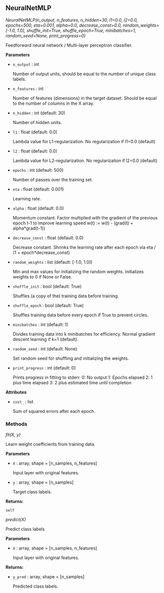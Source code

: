 ## NeuralNetMLP



*NeuralNetMLP(n_output, n_features, n_hidden=30, l1=0.0, l2=0.0, epochs=500, eta=0.001, alpha=0.0, decrease_const=0.0, random_weights=[-1.0, 1.0], shuffle_init=True, shuffle_epoch=True, minibatches=1, random_seed=None, print_progress=0)*

Feedforward neural network / Multi-layer perceptron classifier.

**Parameters**


- `n_output` : int

    Number of output units, should be equal to the
    number of unique class labels.

- `n_features` : int

    Number of features (dimensions) in the target dataset.
    Should be equal to the number of columns in the X array.

- `n_hidden` : int (default: 30)

    Number of hidden units.

- `l1` : float (default: 0.0)

    Lambda value for L1-regularization.
    No regularization if l1=0.0 (default)

- `l2` : float (default: 0.0)

    Lambda value for L2-regularization.
    No regularization if l2=0.0 (default)

- `epochs` : int (default: 500)

    Number of passes over the training set.

- `eta` : float (default: 0.001)

    Learning rate.

- `alpha` : float (default: 0.0)

    Momentum constant. Factor multiplied with the
    gradient of the previous epoch t-1 to improve
    learning speed
    w(t) := w(t) - (grad(t) + alpha*grad(t-1))

- `decrease_const` : float (default: 0.0)

    Decrease constant. Shrinks the learning rate
    after each epoch via eta / (1 + epoch*decrease_const)

- `random_weights` : list (default: [-1.0, 1.0])

    Min and max values for initializing the random weights.
    Initializes weights to 0 if None or False.

- `shuffle_init` : bool (default: True)

    Shuffles (a copy of the) training data before training.

- `shuffle_epoch` : bool (default: True)

    Shuffles training data before every epoch if True to prevent circles.

- `minibatches` : int (default: 1)

    Divides training data into k minibatches for efficiency.
    Normal gradient descent learning if k=1 (default).

- `random_seed` : int (default: None)

    Set random seed for shuffling and initializing the weights.

- `print_progress` : int (default: 0)

    Prints progress in fitting to stderr.
    0: No output
    1: Epochs elapsed
    2: 1 plus time elapsed
    3: 2 plus estimated time until completion

**Attributes**


- `cost_` : list

    Sum of squared errors after each epoch.

### Methods



*fit(X, y)*

Learn weight coefficients from training data.

**Parameters**


- `X` : array, shape = [n_samples, n_features]

    Input layer with original features.

- `y` : array, shape = [n_samples]

    Target class labels.

**Returns:**

    self

*predict(X)*

Predict class labels

**Parameters**


- `X` : array, shape = [n_samples, n_features]

    Input layer with original features.

**Returns:**


- `y_pred` : array, shape = [n_samples]

    Predicted class labels.